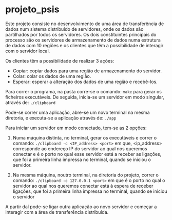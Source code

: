 # projeto_psis

Este projeto consiste no desenvolvimento de uma área de transferência de dados num sistema distribuído de servidores, onde os dados são partilhados por todos os servidores. Os dois constituintes principais do processo são os servidores de armazenamento de dados numa estrutura de dados com 10 regiões e os clientes que têm a possibilidade de interagir com o servidor local.

Os clientes têm a possibilidade de realizar 3 ações:
- Copiar: copiar dados para uma região de armazenamento do servidor.
- Colar: colar os dados de uma região.
- Esperar: esperar a alteração dos dados de uma região e recebê-los.

Para correr o programa, na pasta corre-se o comando:
```make```
para gerar os ficheiros executáveis. De seguida, inicia-se um servidor em modo singular, através de:
```./clipboard```

Pode-se correr uma aplicação, abre-se um novo terminal na mesma diretoria, e executa-se a aplicação através de:
```./app```

Para iniciar um servidor em modo conectado, tem-se as 2 opções:

1. Numa máquina distinta, no terminal, gerar os executáveis e correr o comando:
```./clipboard -c <IP_address> <port>```
em que, <ip_address> corresponde ao endereço IP do servidor ao qual nos queremos conectar e <port> é o porto no qual esse servidor está a receber as ligações, que foi a primeira linha impressa no terminal, quando se iniciou o servidor.

2. Na mesma máquina, noutro terminal, na diretoria do projeto, correr o comando:
```./clipboard -c 127.0.0.1 <port>```
em que <port> é o porto no qual o servidor ao qual nos queremos conectar está à espera de receber ligações, que foi a primeira linha impressa no terminal, quando se iniciou o servidor

A partir daí pode-se ligar outra aplicação ao novo servidor e começar a interagir com a área de transferência distribuída.
